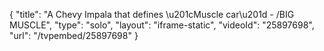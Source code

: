 {
    "title": "A Chevy Impala that defines \u201cMuscle car\u201d - \/BIG MUSCLE",
    "type": "solo",
    "layout": "iframe-static",
    "videoId": "25897698",
    "url": "\/tvpembed\/25897698"
}